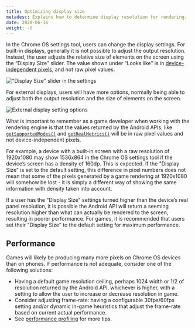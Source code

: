 ```yaml
---
title: Optimizing display size
metadesc: Explains how to determine display resolution for rendering.
date: 2020-06-16
weight: -6
---
```


In the Chrome OS settings tool, users can change the display settings. For built-in displays, generally it is not possible to adjust the output resolution. Instead, the user adjusts the relative size of elements on the screen using the “Display Size” slider. The value shown under “Looks like” is in [device-independent pixels](https://en.wikipedia.org/wiki/Device-independent_pixel), and not raw pixel values.

!["Display Size" slider in the settings](/images/games/optimizing-games-display/display-size-slider.jpg)

For external displays, users will have more options, normally being able to adjust both the output resolution and the size of elements on the screen.

![External display setting options](/images/games/optimizing-games-display/external-display-settings.jpg)

What is important to remember as a game developer when working with the rendering engine is that the values returned by the Android APIs, like [`getSupportedModes()`](<https://developer.android.com/reference/android/view/Display#getSupportedModes()>) and [`getRealMetrics()`](<https://developer.android.com/reference/android/view/Display#getRealMetrics(android.util.DisplayMetrics)>) will be in raw pixel values and not device-independent pixels.

For example, a device with a built-in screen with a raw resolution of 1920x1080 may show 1536x864 in the Chrome OS settings tool if the device’s screen has a density of 160dp. This is expected. If the "Display Size" is set to the default setting, this difference in pixel numbers does not mean that some of the pixels generated by a game rendering at 1920x1080 will somehow be lost - it is simply a different way of showing the same information with density taken into account.

If a user has the "Display Size" settings turned higher than the device’s real panel resolution, it is possible the Android API will return a seeming resolution higher than what can actually be rendered to the screen, resulting in poorer performance. For games, it is recommended that users set their "Display Size" to the default setting for maximum performance.

## Performance

Games will likely be producing many more pixels on Chrome OS devices than on phones. If performance is not adequate, consider one of the following solutions:

- Having a default game resolution ceiling, perhaps 1024 width or 1/2 of resolution returned by the Android API, whichever is higher, with a setting to allow the user to increase or decrease resolution in game.
- Consider adjusting frame-rate: having a configurable 30fps/60fps setting and/or dynamic in-game heuristics that adjust the frame-rate based on current actual performance.
- See [performance profiling](/{{locale.code}}/games/optimizing-games-profiling) for more tips.
